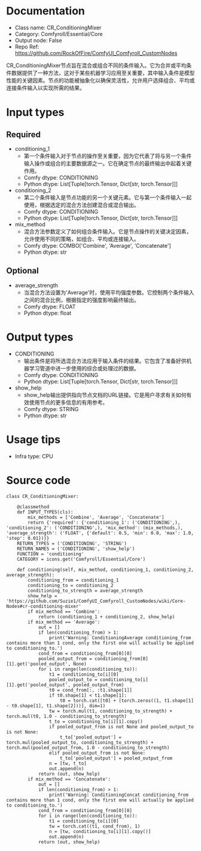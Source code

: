 # Documentation
- Class name: CR_ConditioningMixer
- Category: Comfyroll/Essential/Core
- Output node: False
- Repo Ref: https://github.com/RockOfFire/ComfyUI_Comfyroll_CustomNodes

CR_ConditioningMixer节点旨在混合或组合不同的条件输入。它为合并或平均条件数据提供了一种方法，这对于某些机器学习应用至关重要，其中输入条件是模型性能的关键因素。节点的功能被抽象化以确保灵活性，允许用户选择组合、平均或连接条件输入以实现所需的结果。

# Input types
## Required
- conditioning_1
    - 第一个条件输入对于节点的操作至关重要，因为它代表了将与另一个条件输入操作或组合的主要数据源之一。它在确定节点的最终输出中起着关键作用。
    - Comfy dtype: CONDITIONING
    - Python dtype: List[Tuple[torch.Tensor, Dict[str, torch.Tensor]]]
- conditioning_2
    - 第二个条件输入是节点功能的另一个关键元素。它与第一个条件输入一起使用，根据选定的混合方法创建混合或混合输出。
    - Comfy dtype: CONDITIONING
    - Python dtype: List[Tuple[torch.Tensor, Dict[str, torch.Tensor]]]
- mix_method
    - 混合方法参数定义了如何组合条件输入。它是节点操作的关键决定因素，允许使用不同的策略，如组合、平均或连接输入。
    - Comfy dtype: COMBO['Combine', 'Average', 'Concatenate']
    - Python dtype: str
## Optional
- average_strength
    - 当混合方法设置为'Average'时，使用平均强度参数。它控制两个条件输入之间的混合比例，根据指定的强度影响最终输出。
    - Comfy dtype: FLOAT
    - Python dtype: float

# Output types
- CONDITIONING
    - 输出条件是将所选混合方法应用于输入条件的结果。它包含了准备好供机器学习管道中进一步使用的综合或处理过的数据。
    - Comfy dtype: CONDITIONING
    - Python dtype: List[Tuple[torch.Tensor, Dict[str, torch.Tensor]]]
- show_help
    - show_help输出提供指向节点文档的URL链接。它是用户寻求有关如何有效使用节点的更多信息的有用参考。
    - Comfy dtype: STRING
    - Python dtype: str

# Usage tips
- Infra type: CPU

# Source code
```
class CR_ConditioningMixer:

    @classmethod
    def INPUT_TYPES(cls):
        mix_methods = ['Combine', 'Average', 'Concatenate']
        return {'required': {'conditioning_1': ('CONDITIONING',), 'conditioning_2': ('CONDITIONING',), 'mix_method': (mix_methods,), 'average_strength': ('FLOAT', {'default': 0.5, 'min': 0.0, 'max': 1.0, 'step': 0.01})}}
    RETURN_TYPES = ('CONDITIONING', 'STRING')
    RETURN_NAMES = ('CONDITIONING', 'show_help')
    FUNCTION = 'conditioning'
    CATEGORY = icons.get('Comfyroll/Essential/Core')

    def conditioning(self, mix_method, conditioning_1, conditioning_2, average_strength):
        conditioning_from = conditioning_1
        conditioning_to = conditioning_2
        conditioning_to_strength = average_strength
        show_help = 'https://github.com/Suzie1/ComfyUI_Comfyroll_CustomNodes/wiki/Core-Nodes#cr-conditioning-mixer'
        if mix_method == 'Combine':
            return (conditioning_1 + conditioning_2, show_help)
        if mix_method == 'Average':
            out = []
            if len(conditioning_from) > 1:
                print('Warning: ConditioningAverage conditioning_from contains more than 1 cond, only the first one will actually be applied to conditioning_to.')
            cond_from = conditioning_from[0][0]
            pooled_output_from = conditioning_from[0][1].get('pooled_output', None)
            for i in range(len(conditioning_to)):
                t1 = conditioning_to[i][0]
                pooled_output_to = conditioning_to[i][1].get('pooled_output', pooled_output_from)
                t0 = cond_from[:, :t1.shape[1]]
                if t0.shape[1] < t1.shape[1]:
                    t0 = torch.cat([t0] + [torch.zeros((1, t1.shape[1] - t0.shape[1], t1.shape[2]))], dim=1)
                tw = torch.mul(t1, conditioning_to_strength) + torch.mul(t0, 1.0 - conditioning_to_strength)
                t_to = conditioning_to[i][1].copy()
                if pooled_output_from is not None and pooled_output_to is not None:
                    t_to['pooled_output'] = torch.mul(pooled_output_to, conditioning_to_strength) + torch.mul(pooled_output_from, 1.0 - conditioning_to_strength)
                elif pooled_output_from is not None:
                    t_to['pooled_output'] = pooled_output_from
                n = [tw, t_to]
                out.append(n)
            return (out, show_help)
        if mix_method == 'Concatenate':
            out = []
            if len(conditioning_from) > 1:
                print('Warning: ConditioningConcat conditioning_from contains more than 1 cond, only the first one will actually be applied to conditioning_to.')
            cond_from = conditioning_from[0][0]
            for i in range(len(conditioning_to)):
                t1 = conditioning_to[i][0]
                tw = torch.cat((t1, cond_from), 1)
                n = [tw, conditioning_to[i][1].copy()]
                out.append(n)
            return (out, show_help)
```